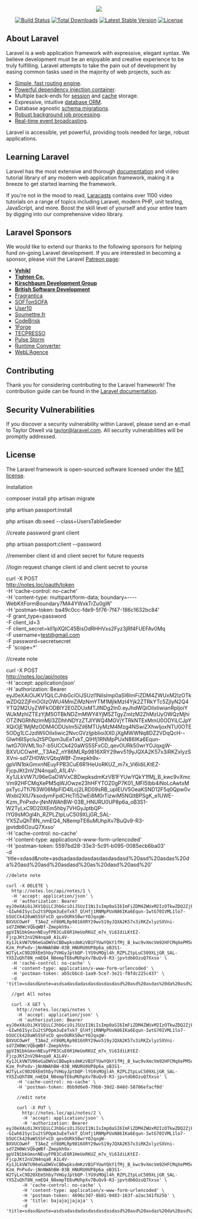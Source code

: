 <p align="center"><img src="https://laravel.com/assets/img/components/logo-laravel.svg"></p>

<p align="center">
<a href="https://travis-ci.org/laravel/framework"><img src="https://travis-ci.org/laravel/framework.svg" alt="Build Status"></a>
<a href="https://packagist.org/packages/laravel/framework"><img src="https://poser.pugx.org/laravel/framework/d/total.svg" alt="Total Downloads"></a>
<a href="https://packagist.org/packages/laravel/framework"><img src="https://poser.pugx.org/laravel/framework/v/stable.svg" alt="Latest Stable Version"></a>
<a href="https://packagist.org/packages/laravel/framework"><img src="https://poser.pugx.org/laravel/framework/license.svg" alt="License"></a>
</p>

## About Laravel

Laravel is a web application framework with expressive, elegant syntax. We believe development must be an enjoyable and creative experience to be truly fulfilling. Laravel attempts to take the pain out of development by easing common tasks used in the majority of web projects, such as:

- [Simple, fast routing engine](https://laravel.com/docs/routing).
- [Powerful dependency injection container](https://laravel.com/docs/container).
- Multiple back-ends for [session](https://laravel.com/docs/session) and [cache](https://laravel.com/docs/cache) storage.
- Expressive, intuitive [database ORM](https://laravel.com/docs/eloquent).
- Database agnostic [schema migrations](https://laravel.com/docs/migrations).
- [Robust background job processing](https://laravel.com/docs/queues).
- [Real-time event broadcasting](https://laravel.com/docs/broadcasting).

Laravel is accessible, yet powerful, providing tools needed for large, robust applications.

## Learning Laravel

Laravel has the most extensive and thorough [documentation](https://laravel.com/docs) and video tutorial library of any modern web application framework, making it a breeze to get started learning the framework.

If you're not in the mood to read, [Laracasts](https://laracasts.com) contains over 1100 video tutorials on a range of topics including Laravel, modern PHP, unit testing, JavaScript, and more. Boost the skill level of yourself and your entire team by digging into our comprehensive video library.

## Laravel Sponsors

We would like to extend our thanks to the following sponsors for helping fund on-going Laravel development. If you are interested in becoming a sponsor, please visit the Laravel [Patreon page](https://patreon.com/taylorotwell):

- **[Vehikl](https://vehikl.com/)**
- **[Tighten Co.](https://tighten.co)**
- **[Kirschbaum Development Group](https://kirschbaumdevelopment.com)**
- **[British Software Development](https://www.britishsoftware.co)**
- [Fragrantica](https://www.fragrantica.com)
- [SOFTonSOFA](https://softonsofa.com/)
- [User10](https://user10.com)
- [Soumettre.fr](https://soumettre.fr/)
- [CodeBrisk](https://codebrisk.com)
- [1Forge](https://1forge.com)
- [TECPRESSO](https://tecpresso.co.jp/)
- [Pulse Storm](http://www.pulsestorm.net/)
- [Runtime Converter](http://runtimeconverter.com/)
- [WebL'Agence](https://weblagence.com/)

## Contributing

Thank you for considering contributing to the Laravel framework! The contribution guide can be found in the [Laravel documentation](https://laravel.com/docs/contributions).

## Security Vulnerabilities

If you discover a security vulnerability within Laravel, please send an e-mail to Taylor Otwell via [taylor@laravel.com](mailto:taylor@laravel.com). All security vulnerabilities will be promptly addressed.

## License

The Laravel framework is open-sourced software licensed under the [MIT license](https://opensource.org/licenses/MIT).

Installation

composer install
php artisan migrate

php artisan passport:install

php artisan db:seed --class=UsersTableSeeder

//create password grant client

php artisan passport:client --password

//remember client id and client secret for future requests

//login request change client id and client secret to yourse

curl -X POST \
  http://notes.loc/oauth/token \
  -H 'cache-control: no-cache' \
  -H 'content-type: multipart/form-data; boundary=----WebKitFormBoundary7MA4YWxkTrZu0gW' \
  -H 'postman-token: ba49c0cc-fde9-5f76-7f47-186c1632bc84' \
  -F grant_type=password \
  -F client_id=3 \
  -F client_secret=kll1pXQIC45BisOdRHHVxs2Fyz3jRf4FUEFAv0Mq \
  -F username=test@gmail.com \
  -F password=secretsecret \
  -F 'scope=*'
  
  
  
  //create note
  
  curl -X POST \
    http://notes.loc/api/notes \
    -H 'accept: application/json' \
    -H 'authorization: Bearer eyJ0eXAiOiJKV1QiLCJhbGciOiJSUzI1NiIsImp0aSI6ImFiZDM4ZWUxM2IzOTkwZDQ2ZjFmOGIzOWU4MmZiMzNmYTM1MjlkMzI4Yjk2ZTRkYTc5ZjIyN2Q4YTQ2M2UyZWFkODBlY2E0ZDUxMTJlNDg2In0.eyJhdWQiOiIxIiwianRpIjoiYWJkMzhlZTEzYjM5OTBkNDZmMWY4YjM5ZTgyZmIzM2ZhMzUyOWQzMjhiOTZlNGRhNzlmMjI3ZDhhNDYzZTJlYWQ4MGVjYTRkNTExMmU0ODYiLCJpYXQiOjE1MjMzODM4ODUsIm5iZiI6MTUyMzM4Mzg4NSwiZXhwIjoxNTU0OTE5ODg1LCJzdWIiOiIxIiwic2NvcGVzIjpbIioiXX0.jXgMWWNq8DZ2VDqQcH--GIwh6ISycIu2tSPOpm3uEeTxkT_QlHfj1RNMpPUxN86IKa6Equn-IwtG70IVML1lo7-b5UCCk420aWS5SFxCD_qevOURk50wrYOJqxgW-BXVUCOwHf__T3AeZ_nY86MLRp9816XRY29wv519yJQXA2K57x3iRKZxlyzSXVni-sd7ZH0WcVQbqWBf-Zmepkh9x-gpVIN1bkGmxnNEuyFPB3CuE6R1HeUoRKUZ_m7x_Vi6IdiLKtEZ-FjcpJKt2nV2N4nqa0_A1L4V-Xy1JLkVW7U96eGaDWVxCBDwpksdmKzVB1FYUwYQkY1fMj_B_kwc9vXmcVm92HFCMqXePM5qWJOwze23hHFYTOZ0gP7K01_MFI5Ibb4iNoLcAwtxMpxTycJTfi763W06MpFID4ILcj2LRD09sRB_upIEUV5OeaKSND12F5q0Qpw0vWxbI2XIU7ksodymFpdCHcTl52wEi8M0rTizwiM5NGltBPSgK_e1UWE-Kzm_PnPxdv-jNnNWAhBW-03B_HNURU0UP8p6a_oB3S1-W2TyLxC9D20XEm5hby7VHGyJptbQP-lYG9sMOgl4h_RZPLZtpLuC509XLjGR_SAL-YX5ZuQhT8N_nmEQ4_N8empTE6uMUhpXv7BuQv9-R3-jpvtdb6OzuQ7Xxso' \
    -H 'cache-control: no-cache' \
    -H 'content-type: application/x-www-form-urlencoded' \
    -H 'postman-token: 5597bd28-33e3-5c91-b095-0085ecb6ba03' \
    -d 'title=sdasd&note=asdsadasdadasdasdasdasdasd%20asd%20asdas%20da%20asd%20asd%20asdasd%20as%20dasd%20asd%20'
    
    //delete note
    
    curl -X DELETE \
      http://notes.loc/api/notes/1 \
      -H 'accept: application/json' \
      -H 'authorization: Bearer eyJ0eXAiOiJKV1QiLCJhbGciOiJSUzI1NiIsImp0aSI6ImFiZDM4ZWUxM2IzOTkwZDQ2ZjFmOGIzOWU4MmZiMzNmYTM1MjlkMzI4Yjk2ZTRkYTc5ZjIyN2Q4YTQ2M2UyZWFkODBlY2E0ZDUxMTJlNDg2In0.eyJhdWQiOiIxIiwianRpIjoiYWJkMzhlZTEzYjM5OTBkNDZmMWY4YjM5ZTgyZmIzM2ZhMzUyOWQzMjhiOTZlNGRhNzlmMjI3ZDhhNDYzZTJlYWQ4MGVjYTRkNTExMmU0ODYiLCJpYXQiOjE1MjMzODM4ODUsIm5iZiI6MTUyMzM4Mzg4NSwiZXhwIjoxNTU0OTE5ODg1LCJzdWIiOiIxIiwic2NvcGVzIjpbIioiXX0.jXgMWWNq8DZ2VDqQcH--GIwh6ISycIu2tSPOpm3uEeTxkT_QlHfj1RNMpPUxN86IKa6Equn-IwtG70IVML1lo7-b5UCCk420aWS5SFxCD_qevOURk50wrYOJqxgW-BXVUCOwHf__T3AeZ_nY86MLRp9816XRY29wv519yJQXA2K57x3iRKZxlyzSXVni-sd7ZH0WcVQbqWBf-Zmepkh9x-gpVIN1bkGmxnNEuyFPB3CuE6R1HeUoRKUZ_m7x_Vi6IdiLKtEZ-FjcpJKt2nV2N4nqa0_A1L4V-Xy1JLkVW7U96eGaDWVxCBDwpksdmKzVB1FYUwYQkY1fMj_B_kwc9vXmcVm92HFCMqXePM5qWJOwze23hHFYTOZ0gP7K01_MFI5Ibb4iNoLcAwtxMpxTycJTfi763W06MpFID4ILcj2LRD09sRB_upIEUV5OeaKSND12F5q0Qpw0vWxbI2XIU7ksodymFpdCHcTl52wEi8M0rTizwiM5NGltBPSgK_e1UWE-Kzm_PnPxdv-jNnNWAhBW-03B_HNURU0UP8p6a_oB3S1-W2TyLxC9D20XEm5hby7VHGyJptbQP-lYG9sMOgl4h_RZPLZtpLuC509XLjGR_SAL-YX5ZuQhT8N_nmEQ4_N8empTE6uMUhpXv7BuQv9-R3-jpvtdb6OzuQ7Xxso' \
      -H 'cache-control: no-cache' \
      -H 'content-type: application/x-www-form-urlencoded' \
      -H 'postman-token: ab5cbbcd-1aa9-5ce7-3e21-f8fdc225c437' \
      -d 'title=sdasd&note=asdsadasdadasdasdasdasdasd%20asd%20asdas%20da%20asd%20asd%20asdasd%20as%20dasd%20asd%20'
      
      //get All notes
      
      curl -X GET \
        http://notes.loc/api/notes \
        -H 'accept: application/json' \
        -H 'authorization: Bearer eyJ0eXAiOiJKV1QiLCJhbGciOiJSUzI1NiIsImp0aSI6ImFiZDM4ZWUxM2IzOTkwZDQ2ZjFmOGIzOWU4MmZiMzNmYTM1MjlkMzI4Yjk2ZTRkYTc5ZjIyN2Q4YTQ2M2UyZWFkODBlY2E0ZDUxMTJlNDg2In0.eyJhdWQiOiIxIiwianRpIjoiYWJkMzhlZTEzYjM5OTBkNDZmMWY4YjM5ZTgyZmIzM2ZhMzUyOWQzMjhiOTZlNGRhNzlmMjI3ZDhhNDYzZTJlYWQ4MGVjYTRkNTExMmU0ODYiLCJpYXQiOjE1MjMzODM4ODUsIm5iZiI6MTUyMzM4Mzg4NSwiZXhwIjoxNTU0OTE5ODg1LCJzdWIiOiIxIiwic2NvcGVzIjpbIioiXX0.jXgMWWNq8DZ2VDqQcH--GIwh6ISycIu2tSPOpm3uEeTxkT_QlHfj1RNMpPUxN86IKa6Equn-IwtG70IVML1lo7-b5UCCk420aWS5SFxCD_qevOURk50wrYOJqxgW-BXVUCOwHf__T3AeZ_nY86MLRp9816XRY29wv519yJQXA2K57x3iRKZxlyzSXVni-sd7ZH0WcVQbqWBf-Zmepkh9x-gpVIN1bkGmxnNEuyFPB3CuE6R1HeUoRKUZ_m7x_Vi6IdiLKtEZ-FjcpJKt2nV2N4nqa0_A1L4V-Xy1JLkVW7U96eGaDWVxCBDwpksdmKzVB1FYUwYQkY1fMj_B_kwc9vXmcVm92HFCMqXePM5qWJOwze23hHFYTOZ0gP7K01_MFI5Ibb4iNoLcAwtxMpxTycJTfi763W06MpFID4ILcj2LRD09sRB_upIEUV5OeaKSND12F5q0Qpw0vWxbI2XIU7ksodymFpdCHcTl52wEi8M0rTizwiM5NGltBPSgK_e1UWE-Kzm_PnPxdv-jNnNWAhBW-03B_HNURU0UP8p6a_oB3S1-W2TyLxC9D20XEm5hby7VHGyJptbQP-lYG9sMOgl4h_RZPLZtpLuC509XLjGR_SAL-YX5ZuQhT8N_nmEQ4_N8empTE6uMUhpXv7BuQv9-R3-jpvtdb6OzuQ7Xxso' \
        -H 'cache-control: no-cache' \
        -H 'postman-token: 0bb9d6e0-79b0-39d2-048d-58706efacf0d'
        
        //edit note
        
        curl -X PUT \
          http://notes.loc/api/notes/2 \
          -H 'accept: application/json' \
          -H 'authorization: Bearer eyJ0eXAiOiJKV1QiLCJhbGciOiJSUzI1NiIsImp0aSI6ImFiZDM4ZWUxM2IzOTkwZDQ2ZjFmOGIzOWU4MmZiMzNmYTM1MjlkMzI4Yjk2ZTRkYTc5ZjIyN2Q4YTQ2M2UyZWFkODBlY2E0ZDUxMTJlNDg2In0.eyJhdWQiOiIxIiwianRpIjoiYWJkMzhlZTEzYjM5OTBkNDZmMWY4YjM5ZTgyZmIzM2ZhMzUyOWQzMjhiOTZlNGRhNzlmMjI3ZDhhNDYzZTJlYWQ4MGVjYTRkNTExMmU0ODYiLCJpYXQiOjE1MjMzODM4ODUsIm5iZiI6MTUyMzM4Mzg4NSwiZXhwIjoxNTU0OTE5ODg1LCJzdWIiOiIxIiwic2NvcGVzIjpbIioiXX0.jXgMWWNq8DZ2VDqQcH--GIwh6ISycIu2tSPOpm3uEeTxkT_QlHfj1RNMpPUxN86IKa6Equn-IwtG70IVML1lo7-b5UCCk420aWS5SFxCD_qevOURk50wrYOJqxgW-BXVUCOwHf__T3AeZ_nY86MLRp9816XRY29wv519yJQXA2K57x3iRKZxlyzSXVni-sd7ZH0WcVQbqWBf-Zmepkh9x-gpVIN1bkGmxnNEuyFPB3CuE6R1HeUoRKUZ_m7x_Vi6IdiLKtEZ-FjcpJKt2nV2N4nqa0_A1L4V-Xy1JLkVW7U96eGaDWVxCBDwpksdmKzVB1FYUwYQkY1fMj_B_kwc9vXmcVm92HFCMqXePM5qWJOwze23hHFYTOZ0gP7K01_MFI5Ibb4iNoLcAwtxMpxTycJTfi763W06MpFID4ILcj2LRD09sRB_upIEUV5OeaKSND12F5q0Qpw0vWxbI2XIU7ksodymFpdCHcTl52wEi8M0rTizwiM5NGltBPSgK_e1UWE-Kzm_PnPxdv-jNnNWAhBW-03B_HNURU0UP8p6a_oB3S1-W2TyLxC9D20XEm5hby7VHGyJptbQP-lYG9sMOgl4h_RZPLZtpLuC509XLjGR_SAL-YX5ZuQhT8N_nmEQ4_N8empTE6uMUhpXv7BuQv9-R3-jpvtdb6OzuQ7Xxso' \
          -H 'cache-control: no-cache' \
          -H 'content-type: application/x-www-form-urlencoded' \
          -H 'postman-token: 4696c3d7-8b81-0483-163f-a2ac341fb25b' \
          -H 'title: bajajajjajaja' \
          -d 'title=sdasd&note=asdsadasdadasdasdasdasdasd%20asd%20asdas%20da%20asd%20asd%20asdasd%20as%20dasd%20asd%20'